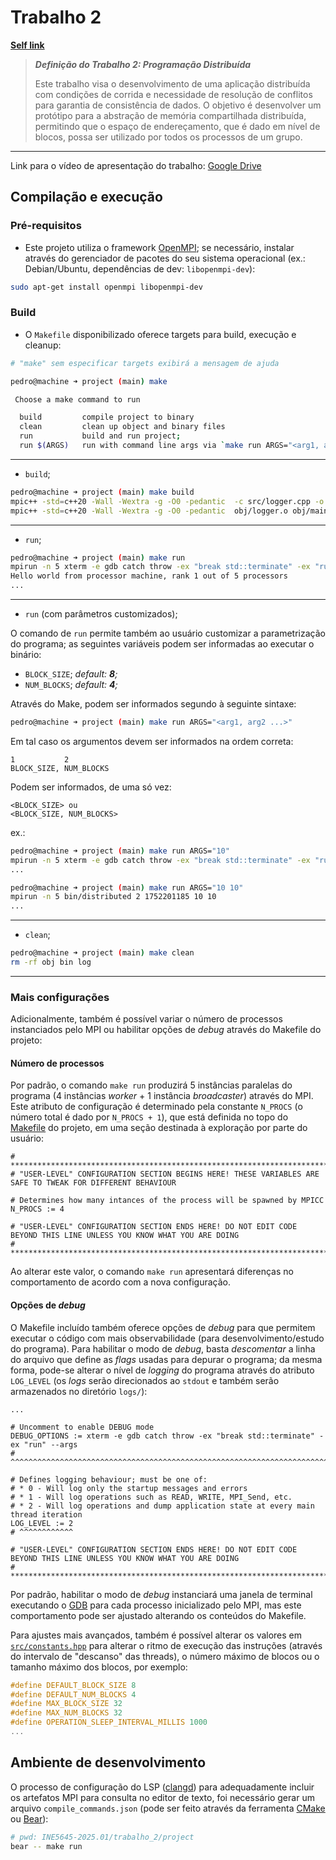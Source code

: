 # Trabalho 2

**[Self link](https://github.com/PedroBinotto/INE5645-2025.01/blob/main/trabalho_2/project/README.md)**

> **_Definição do Trabalho 2: Programação Distribuída_**
>
> Este trabalho visa o desenvolvimento de uma aplicação distribuída com condições de corrida e necessidade de resolução de conflitos para garantia de consistência de dados. O objetivo é desenvolver um protótipo para a abstração de memória compartilhada distribuída, permitindo que o espaço de endereçamento, que é dado em nível de blocos, possa ser utilizado por todos os processos de um grupo.

---

Link para o vídeo de apresentação do trabalho: [Google Drive](https://drive.google.com/drive/folders/1rDEZZM1AuLYS2fbKXrLf-Uh9MKKvFWPk?usp=sharing)

## Compilação e execução

### Pré-requisitos

- Este projeto utiliza o framework [OpenMPI](https://www.open-mpi.org/); se necessário, instalar através do gerenciador de pacotes do seu sistema operacional (ex.: Debian/Ubuntu, dependências de dev: `libopenmpi-dev`):

```bash
sudo apt-get install openmpi libopenmpi-dev
```

### Build

- O `Makefile` disponibilizado oferece targets para build, execução e cleanup:

```bash
# "make" sem especificar targets exibirá a mensagem de ajuda

pedro@machine ➜ project (main) make

 Choose a make command to run

  build         compile project to binary
  clean         clean up object and binary files
  run           build and run project;
  run $(ARGS)   run with command line args via `make run ARGS="<arg1, arg2 ...>"`
```

---

- `build`;

```bash
pedro@machine ➜ project (main) make build
mpic++ -std=c++20 -Wall -Wextra -g -O0 -pedantic  -c src/logger.cpp -o obj/logger.o
mpic++ -std=c++20 -Wall -Wextra -g -O0 -pedantic  obj/logger.o obj/main.o obj/servers.o obj/store.o -o bin/distributed
```

---

- `run`;

```bash
pedro@machine ➜ project (main) make run
mpirun -n 5 xterm -e gdb catch throw -ex "break std::terminate" -ex "run" --args bin/distributed 2 1752201185
Hello world from processor machine, rank 1 out of 5 processors
...
```

---

- `run` (com parâmetros customizados);

O comando de `run` permite também ao usuário customizar a parametrização do programa; as seguintes variáveis podem ser informadas ao executar o binário:

- `BLOCK_SIZE`; _default: **8**;_
- `NUM_BLOCKS`; _default: **4**;_

Através do Make, podem ser informados segundo à seguinte sintaxe:

```bash
pedro@machine ➜ project (main) make run ARGS="<arg1, arg2 ...>"
```

Em tal caso os argumentos devem ser informados na ordem correta:

```
1           2
BLOCK_SIZE, NUM_BLOCKS
```

Podem ser informados, de uma só vez:

```
<BLOCK_SIZE> ou
<BLOCK_SIZE, NUM_BLOCKS>
```

ex.:

```bash
pedro@machine ➜ project (main) make run ARGS="10"
mpirun -n 5 xterm -e gdb catch throw -ex "break std::terminate" -ex "run" --args bin/distributed 2 1752201185 10
...

pedro@machine ➜ project (main) make run ARGS="10 10"
mpirun -n 5 bin/distributed 2 1752201185 10 10
...
```

---

- `clean`;

```bash
pedro@machine ➜ project (main) make clean
rm -rf obj bin log
```

---

### Mais configurações

Adicionalmente, também é possível variar o número de processos instanciados pelo MPI ou habilitar opções de _debug_ através do Makefile do projeto:

#### Número de processos

Por padrão, o comando `make run` produzirá 5 instâncias paralelas do programa (4 instâncias _worker_ + 1 instância _broadcaster_) através do MPI. Este atributo de configuração é determinado pela constante `N_PROCS` (o número total é dado por `N_PROCS + 1`), que está definida no topo do [Makefile](https://github.com/PedroBinotto/INE5645-2025.01/blob/750d370288b212725144c20224e400d81b9894b4/trabalho_2/project/Makefile) do projeto, em uma seção destinada à exploração por parte do usuário:

```make
# **********************************************************************************************************************
# "USER-LEVEL" CONFIGURATION SECTION BEGINS HERE! THESE VARIABLES ARE SAFE TO TWEAK FOR DIFFERENT BEHAVIOUR

# Determines how many intances of the process will be spawned by MPICC
N_PROCS := 4

# "USER-LEVEL" CONFIGURATION SECTION ENDS HERE! DO NOT EDIT CODE BEYOND THIS LINE UNLESS YOU KNOW WHAT YOU ARE DOING
# **********************************************************************************************************************
```

Ao alterar este valor, o comando `make run` apresentará diferenças no comportamento de acordo com a nova configuração.

#### Opções de _debug_

O Makefile incluído também oferece opções de _debug_ para que permitem executar o código com mais observabilidade (para desenvolvimento/estudo do programa). Para habilitar o modo de _debug_, basta _descomentar_ a linha do arquivo que define as _flags_ usadas para depurar o programa; da mesma forma, pode-se alterar o nível de _logging_ do programa através do atributo `LOG_LEVEL` (os _logs_ serão direcionados ao `stdout` e também serão armazenados no diretório `logs/`):

```make
...

# Uncomment to enable DEBUG mode
DEBUG_OPTIONS := xterm -e gdb catch throw -ex "break std::terminate" -ex "run" --args
# ^^^^^^^^^^^^^^^^^^^^^^^^^^^^^^^^^^^^^^^^^^^^^^^^^^^^^^^^^^^^^^^^^^^^^^^^^^^^^^^^^^^

# Defines logging behaviour; must be one of:
# * 0 - Will log only the startup messages and errors
# * 1 - Will log operations such as READ, WRITE, MPI_Send, etc.
# * 2 - Will log operations and dump application state at every main thread iteration
LOG_LEVEL := 2
# ^^^^^^^^^^^^

# "USER-LEVEL" CONFIGURATION SECTION ENDS HERE! DO NOT EDIT CODE BEYOND THIS LINE UNLESS YOU KNOW WHAT YOU ARE DOING
# **********************************************************************************************************************
```

Por padrão, habilitar o modo de _debug_ instanciará uma janela de terminal executando o [GDB](https://www.sourceware.org/gdb/) para cada processo inicializado pelo MPI, mas este comportamento pode ser ajustado alterando os conteúdos do Makefile.

Para ajustes mais avançados, também é possível alterar os valores em [`src/constants.hpp`](https://github.com/PedroBinotto/INE5645-2025.01/blob/93d0c11e6c2cec2cfd88c4d07d288495dcbdab2e/trabalho_2/project/src/constants.hpp) para alterar o ritmo de execução das instruções (através do intervalo de "descanso" das threads), o número máximo de blocos ou o tamanho máximo dos blocos, por exemplo:

```c
#define DEFAULT_BLOCK_SIZE 8
#define DEFAULT_NUM_BLOCKS 4
#define MAX_BLOCK_SIZE 32
#define MAX_NUM_BLOCKS 32
#define OPERATION_SLEEP_INTERVAL_MILLIS 1000
...
```

## Ambiente de desenvolvimento

O processo de configuração do LSP ([clangd](https://clangd.llvm.org/)) para adequadamente incluir os artefatos MPI para consulta no editor de texto, foi necessário gerar um arquivo `compile_commands.json` (pode ser feito através da ferramenta [CMake](https://cmake.org/) ou [Bear](https://github.com/rizsotto/Bear)):

```bash
# pwd: INE5645-2025.01/trabalho_2/project
bear -- make run
```
